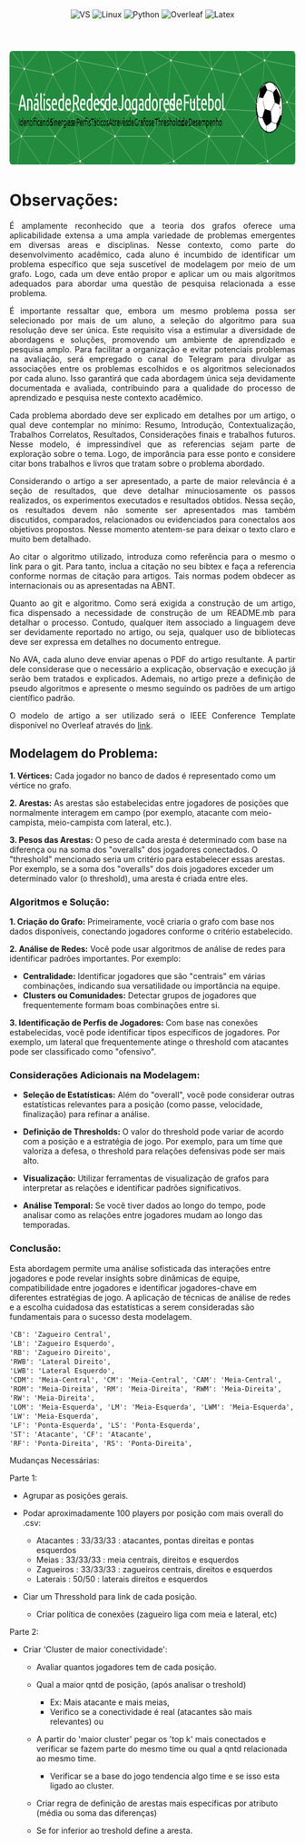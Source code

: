 <div align="center" style="display: inline_block">
  <img align="center" alt="VS" src="https://img.shields.io/badge/Visual_Studio_Code-0078D4?style=for-the-badge&logo=visual%20studio%20code&logoColor=white" />
  <img align="center" alt="Linux" src="https://img.shields.io/badge/Linux-FCC624?style=for-the-badge&logo=linux&logoColor=black" />
  <img align="center" alt="Python" src="https://img.shields.io/badge/python-3670A0?style=for-the-badge&logo=python&logoColor=ffdd54" />
  <img align="center" alt="Overleaf" src="https://img.shields.io/badge/Overleaf-47A141?style=for-the-badge&logo=Overleaf&logoColor=white" />
  <img align="center" alt="Latex" src="https://img.shields.io/badge/latex-%23008080.svg?style=for-the-badge&logo=latex&logoColor=white" />
</div>

<br>
<h1 align="center">
    <a>
        <img alt="Banner" title="#Banner" style="object-fit: fill; height:200px;" src="imgs/github-header-image.png"/>
    </a>
</h1>

# Observações:

<div align="justify">
  
É amplamente reconhecido que a teoria dos grafos oferece uma aplicabilidade extensa a uma ampla variedade de problemas emergentes em diversas areas e disciplinas. Nesse contexto, como parte do desenvolvimento acadêmico, cada aluno é incumbido de identificar um problema específico que seja suscetível de modelagem por meio de um grafo. Logo, cada um deve então propor e aplicar um ou mais algoritmos adequados para abordar uma questão de pesquisa
relacionada a esse problema. 

É importante ressaltar que, embora um mesmo problema possa ser selecionado por mais de um aluno, a seleção do algoritmo para sua resolução deve ser única. Este requisito visa a estimular a diversidade de abordagens e soluções, promovendo um ambiente de aprendizado e pesquisa amplo. Para facilitar a organização e evitar potenciais problemas na avaliação, será empregado o canal do Telegram para divulgar as associações entre os problemas escolhidos e os algoritmos selecionados por cada aluno. Isso garantirá que cada abordagem única seja devidamente documentada e avaliada, contribuindo para a qualidade do processo de aprendizado e pesquisa neste contexto acadêmico.
  
Cada problema abordado deve ser explicado em detalhes por um artigo, o qual deve contemplar no mínimo: Resumo, Introdução, Contextualização, Trabalhos Correlatos, Resultados, Considerações finais e trabalhos futuros. Nesse modelo, é impressindível que as referencias sejam parte de exploração sobre o tema. Logo, de imporância para esse ponto e considere citar bons trabalhos e livros que tratam sobre o problema abordado.

Considerando o artigo a ser apresentado, a parte de maior relevância é a seção de resultados, que deve detalhar minuciosamente os passos realizados, os experimentos executados e resultados obtidos. Nessa seção, os resultados devem não somente ser apresentados mas também discutidos, comparados, relacionados ou evidenciados para conectalos aos objetivos propostos. Nesse momento atentem-se para deixar o texto claro e muito bem detalhado.

Ao citar o algoritmo utilizado, introduza como referência para o mesmo o link para o git. Para tanto, inclua a citação no seu bibtex e faça a referencia conforme normas de citação para artigos. Tais normas podem obdecer as internacionais ou as apresentadas na ABNT. 

Quanto ao git e algoritmo. Como será exigida a construção de um artigo, fica dispensado a necessidade de construção de um README.mb para detalhar o processo. Contudo, qualquer item associado a linguagem deve ser devidamente reportado no artigo, ou seja, qualquer uso de bibliotecas deve ser expressa em detalhes no documento entregue.

No AVA, cada aluno deve enviar apenas o PDF do artigo resultante. A partir dele considerase que o necessário a explicação, observação e execução já serão bem tratados e explicados. Ademais, no artigo preze a definição de pseudo algoritmos e apresente o mesmo seguindo os padrões de um artigo científico padrão.

O modelo de artigo a ser utilizado será o IEEE Conference Template disponível no Overleaf através do [link](https://www.overleaf.com/latex/templates/ieee-conference-template/grfzhhncsfqn).

</div>

## Modelagem do Problema:

**1. Vértices:** Cada jogador no banco de dados é representado como um vértice no grafo.

**2. Arestas:** As arestas são estabelecidas entre jogadores de posições que normalmente interagem em campo (por exemplo, atacante com meio-campista, meio-campista com lateral, etc.). 

**3. Pesos das Arestas:** O peso de cada aresta é determinado com base na diferença ou na soma dos "overalls" dos jogadores conectados. O "threshold" mencionado seria um critério para estabelecer essas arestas. Por exemplo, se a soma dos "overalls" dos dois jogadores exceder um determinado valor (o threshold), uma aresta é criada entre eles.

### Algoritmos e Solução:

**1. Criação do Grafo:** Primeiramente, você criaria o grafo com base nos dados disponíveis, conectando jogadores conforme o critério estabelecido.

**2. Análise de Redes:** Você pode usar algoritmos de análise de redes para identificar padrões importantes. Por exemplo:

   - **Centralidade:** Identificar jogadores que são "centrais" em várias combinações, indicando sua versatilidade ou importância na equipe.
   - **Clusters ou Comunidades:** Detectar grupos de jogadores que frequentemente formam boas combinações entre si.

**3. Identificação de Perfis de Jogadores:** Com base nas conexões estabelecidas, você pode identificar tipos específicos de jogadores. Por exemplo, um lateral que frequentemente atinge o threshold com atacantes pode ser classificado como "ofensivo".

### Considerações Adicionais na Modelagem:

- **Seleção de Estatísticas:** Além do "overall", você pode considerar outras estatísticas relevantes para a posição (como passe, velocidade, finalização) para refinar a análise.
  
- **Definição de Thresholds:** O valor do threshold pode variar de acordo com a posição e a estratégia de jogo. Por exemplo, para um time que valoriza a defesa, o threshold para relações defensivas pode ser mais alto.

- **Visualização:** Utilizar ferramentas de visualização de grafos para interpretar as relações e identificar padrões significativos.

- **Análise Temporal:** Se você tiver dados ao longo do tempo, pode analisar como as relações entre jogadores mudam ao longo das temporadas.




### Conclusão:

Esta abordagem permite uma análise sofisticada das interações entre jogadores e pode revelar insights sobre dinâmicas de equipe, compatibilidade entre jogadores e identificar jogadores-chave em diferentes estratégias de jogo. A aplicação de técnicas de análise de redes e a escolha cuidadosa das estatísticas a serem consideradas são fundamentais para o sucesso desta modelagem.


    'CB': 'Zagueiro Central',
    'LB': 'Zagueiro Esquerdo',
    'RB': 'Zagueiro Direito',
    'RWB': 'Lateral Direito',
    'LWB': 'Lateral Esquerdo',
    'CDM': 'Meia-Central', 'CM': 'Meia-Central', 'CAM': 'Meia-Central',
    'ROM': 'Meia-Direita', 'RM': 'Meia-Direita', 'RWM': 'Meia-Direita', 'RW': 'Meia-Direita',
    'LOM': 'Meia-Esquerda', 'LM': 'Meia-Esquerda', 'LWM': 'Meia-Esquerda', 'LW': 'Meia-Esquerda',
    'LF': 'Ponta-Esquerda', 'LS': 'Ponta-Esquerda',
    'ST': 'Atacante', 'CF': 'Atacante',
    'RF': 'Ponta-Direita', 'RS': 'Ponta-Direita',

Mudanças Necessárias:

Parte 1:

- Agrupar as posições gerais.

- Podar aproximadamente 100 players por posição com mais overall do .csv:
    - Atacantes : 33/33/33 : atacantes, pontas direitas e pontas esquerdos
    - Meias : 33/33/33 : meia centrais, direitos e esquerdos
    - Zagueiros : 33/33/33 : zagueiros centrais, direitos e esquerdos
    - Laterais : 50/50 : laterais direitos e esquerdos

- Ciar um Thresshold para link de cada posição.
    - Criar política de conexões (zagueiro liga com meia e lateral, etc)

Parte 2:

- Criar 'Cluster de maior conectividade':
    - Avaliar quantos jogadores tem de cada posição.
    - Qual a maior qntd de posição, (após analisar o treshold) 
        - Ex: Mais atacante e mais meias, 
        - Verifico se a conectividade é real (atacantes são mais relevantes)
    ou
    - A partir do 'maior cluster' pegar os 'top k' mais conectados e verificar se fazem parte do mesmo time ou qual a qntd relacionada ao mesmo time.
        - Verificar se a base do jogo tendencia algo time e se isso esta ligado ao cluster.


    - Criar regra de definição de arestas mais específicas por atributo (média ou soma das diferenças)
    - Se for inferior ao treshold define a aresta.